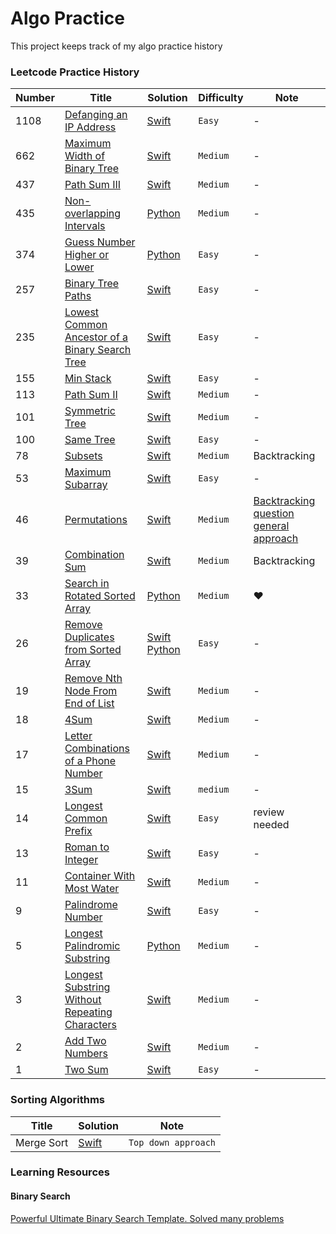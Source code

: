 # Algo Practice
This project keeps track of my algo practice history

### Leetcode Practice History

Number | Title | Solution | Difficulty | Note
--- | --- | --- | --- | ---
1108 | [Defanging an IP Address](https://leetcode.com/problems/defanging-an-ip-address/) | [Swift](https://github.com/jimmy0804/leetcode-practice/blob/master/leetcode/Easy/defanging-an-ip-address.swift) | `Easy` | -
662 | [Maximum Width of Binary Tree](https://leetcode.com/problems/maximum-width-of-binary-tree/submissions/) | [Swift](https://github.com/jimmy0804/leetcode-practice/blob/master/leetcode/Medium/662-maximum-width-of-binary-tree.swift) | `Medium` | -
437 | [Path Sum III](https://leetcode.com/problems/path-sum-iii/) | [Swift](https://github.com/jimmy0804/algo-practice/blob/master/leetcode/Medium/437-path-sum-III.swift) | `Medium` | -
435 | [Non-overlapping Intervals](https://leetcode.com/problems/non-overlapping-intervals/) | [Python](https://github.com/jimmy0804/algo-practice/blob/master/leetcode/Medium/435-non-overlapping-intervals/435-non-overlapping-intervals.py) | `Medium` | -
374 | [Guess Number Higher or Lower](https://leetcode.com/problems/guess-number-higher-or-lower/) | [Python](https://github.com/jimmy0804/algo-practice/blob/master/leetcode/Easy/374-guess-number-higher-or-lower/index.py) | `Easy` | -
257 | [Binary Tree Paths](https://leetcode.com/problems/binary-tree-paths/) | [Swift](https://github.com/jimmy0804/leetcode-practice/blob/master/leetcode/Easy/257-binary-tree-paths.swift) | `Easy` | -
235 | [Lowest Common Ancestor of a Binary Search Tree](https://leetcode.com/problems/lowest-common-ancestor-of-a-binary-search-tree/) | [Swift](https://github.com/jimmy0804/leetcode-practice/blob/master/leetcode/Easy/235-lowest-common-ancestor-of-a-binary-search-tree.swift) | `Easy` | -
155 | [Min Stack](https://leetcode.com/problems/min-stack/) | [Swift](https://github.com/jimmy0804/leetcode-practice/blob/master/leetcode/Easy/155-min-stack.swift) | `Easy` | -
113 | [Path Sum II](https://leetcode.com/problems/path-sum-ii/) | [Swift](https://github.com/jimmy0804/leetcode-practice/blob/master/leetcode/Medium/113-path-sum-2.swift) | `Medium` | -
101 | [Symmetric Tree](https://leetcode.com/problems/symmetric-tree/) | [Swift](https://github.com/jimmy0804/leetcode-practice/blob/master/leetcode/Medium/101-symmetric-tree.swift) | `Medium` | -
100 | [Same Tree](https://leetcode.com/problems/same-tree/) | [Swift](https://github.com/jimmy0804/leetcode-practice/blob/master/leetcode/Easy/100-same-tree.swift) | `Easy` | -
78 | [Subsets](https://leetcode.com/problems/subsets/) | [Swift](https://github.com/jimmy0804/leetcode-practice/blob/master/leetcode/Medium/78-subsets.swift) | `Medium` | Backtracking
53 | [Maximum Subarray](https://leetcode.com/problems/maximum-subarray/) | [Swift](https://github.com/jimmy0804/algo-practice/blob/master/leetcode/Easy/53-maxiumu-subarray.swift) | `Easy` | -
46 | [Permutations](https://leetcode.com/problems/permutations/) | [Swift](https://github.com/jimmy0804/leetcode-practice/blob/master/leetcode/Medium/46-permutations.swift) | `Medium` | [Backtracking question general approach](https://leetcode.com/problems/combination-sum/discuss/16502/A-general-approach-to-backtracking-questions-in-Java-(Subsets-Permutations-Combination-Sum-Palindrome-Partitioning))
39 | [Combination Sum](https://leetcode.com/problems/combination-sum/) | [Swift](https://github.com/jimmy0804/leetcode-practice/blob/master/leetcode/Medium/39-combination-sum.swift) | `Medium` | Backtracking
33 | [Search in Rotated Sorted Array](https://leetcode.com/problems/search-in-rotated-sorted-array/) | [Python](https://github.com/jimmy0804/algo-practice/blob/master/leetcode/Medium/33-search-in-rotated-sorted-array/index.py) | `Medium` | ❤️
26 | [Remove Duplicates from Sorted Array](https://leetcode.com/problems/remove-duplicates-from-sorted-array/) | [Swift](https://github.com/jimmy0804/algo-practice/blob/master/leetcode/Easy/26-remove-duplicates-from-sorted-array/26-remove-duplicates-from-sorted-array.swift) [Python](https://github.com/jimmy0804/algo-practice/blob/master/leetcode/Easy/26-remove-duplicates-from-sorted-array/26-remove-duplicates-from-sorted-array.py) | `Easy` | -
19 | [Remove Nth Node From End of List](https://leetcode.com/problems/remove-nth-node-from-end-of-list/) | [Swift](https://github.com/jimmy0804/leetcode-practice/blob/master/leetcode/Medium/19-remove-nth-node-from-end-of-list.swift) | `Medium` | -
18 | [4Sum](https://leetcode.com/problems/4sum/) | [Swift](https://github.com/jimmy0804/algo-practice/blob/master/leetcode/Medium/18-4-sum.swift) | `Medium` | -
17 | [Letter Combinations of a Phone Number](https://leetcode.com/problems/letter-combinations-of-a-phone-number/) | [Swift](https://github.com/jimmy0804/algo-practice/blob/master/leetcode/Medium/17-letter-combinations-of-a-phone-number.swift) | `Medium` | -
15 | [3Sum](https://leetcode.com/problems/3sum/) | [Swift](https://github.com/jimmy0804/algo-practice/blob/master/leetcode/Medium/15-3-sum.swift) | `medium` | -
14 | [Longest Common Prefix](https://leetcode.com/problems/longest-common-prefix/) | [Swift](https://github.com/jimmy0804/leetcode-practice/blob/master/leetcode/Easy/14-longest-common-prefix.swift) | `Easy` | review needed
13 | [Roman to Integer](https://leetcode.com/problems/roman-to-integer/) | [Swift](https://github.com/jimmy0804/leetcode-practice/blob/master/leetcode/Easy/13-roman-to-Integer.swift) | `Easy` | -
11 | [Container With Most Water](https://leetcode.com/problems/container-with-most-water/) | [Swift](https://github.com/jimmy0804/algo-practice/blob/master/leetcode/Medium/11-container-with-most-water.swift) | `Medium` | -
9 | [Palindrome Number](https://leetcode.com/problems/palindrome-number/) | [Swift](https://github.com/jimmy0804/leetcode-practice/blob/master/leetcode/Easy/palindrome-number.swift) | `Easy` |-
5 | [Longest Palindromic Substring](https://leetcode.com/problems/longest-palindromic-substring/) | [Python](https://github.com/jimmy0804/algo-practice/blob/master/leetcode/Medium/5-longest-palindromice-substring/index.py) | `Medium` | -
3 | [Longest Substring Without Repeating Characters](https://leetcode.com/problems/longest-substring-without-repeating-characters) | [Swift](https://github.com/jimmy0804/leetcode-practice/blob/master/leetcode/Medium/3-longest-substring-without-repeating-characters.swift) | `Medium` | -
2 | [Add Two Numbers](https://leetcode.com/problems/add-two-numbers/) | [Swift](https://github.com/jimmy0804/leetcode-practice/blob/master/leetcode/Medium/2-add-two-numbers.swift) | `Medium` | -
1 | [Two Sum](https://leetcode.com/problems/two-sum/) | [Swift](https://github.com/jimmy0804/leetcode-practice/blob/master/leetcode/Easy/1-two-sum.swift) | `Easy` | -


### Sorting Algorithms

Title | Solution | Note
--- | --- | ---
Merge Sort | [Swift](https://github.com/jimmy0804/leetcode-practice/blob/master/misc/merge-sort.swift) | `Top down approach`


### Learning Resources

#### Binary Search
[Powerful Ultimate Binary Search Template. Solved many problems](https://leetcode.com/discuss/general-discussion/786126/python-powerful-ultimate-binary-search-template-solved-many-problems)
